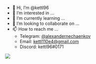 - 👋 Hi, I’m @kettl96
- 👀 I’m interested in ...
- 🌱 I’m currently learning ...
- 💞️ I’m looking to collaborate on ...
- 📫 How to reach me ...
  - Telegram: [@alexandernechaenkov](https://t.me/alexandernechaenkov)<br>
  - Email: [kettl110e4@gmail.com](mailto:kettl110e4@gmail.com)<br>
  - Discord: kettl96#0171

<img src='https://www.codewars.com/users/kettl96/badges/large' />

<!---
kettl96/kettl96 is a ✨ special ✨ repository because its `README.md` (this file) appears on your GitHub profile.
You can click the Preview link to take a look at your changes.
--->
